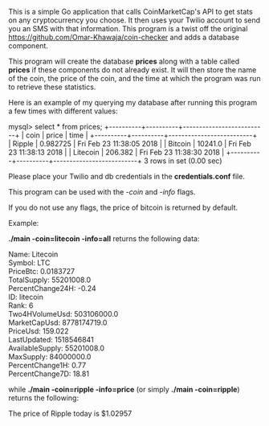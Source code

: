 This is a simple Go application that calls CoinMarketCap's API to get stats 
on any cryptocurrency you choose. It then uses your Twilio account to send
you an SMS with that information. This program is a twist off the original
https://github.com/Omar-Khawaja/coin-checker and adds a database component.

This program will create the database **prices** along with a table called
**prices** if these components do not already exist. It will then store the
name of the coin, the price of the coin, and the time at which the program
was run to retrieve these statistics.

Here is an example of my querying my database after running this program a
few times with different values:

mysql> select * from prices;
+----------+----------+--------------------------+
| coin     | price    | time                     |
+----------+----------+--------------------------+
| Ripple   | 0.982725 | Fri Feb 23 11:38:05 2018 |
| Bitcoin  | 10241.0  | Fri Feb 23 11:38:13 2018 |
| Litecoin | 206.382  | Fri Feb 23 11:38:30 2018 |
+----------+----------+--------------------------+
3 rows in set (0.00 sec)


Please place your Twilio and db credentials in the **credentials.conf** file.

This program can be used with the *-coin* and *-info* flags.

If you do not use any flags, the price of bitcoin is returned by default.

Example:

**./main -coin=litecoin -info=all** returns the following data:

Name: Litecoin </br>
Symbol: LTC </br>
PriceBtc: 0.0183727 </br>
TotalSupply: 55201008.0 </br>
PercentChange24H: -0.24 </br>
ID: litecoin </br>
Rank: 6 </br>
Two4HVolumeUsd: 503106000.0 </br>
MarketCapUsd: 8778174719.0 </br>
PriceUsd: 159.022 </br>
LastUpdated: 1518546841 </br>
AvailableSupply: 55201008.0 </br>
MaxSupply: 84000000.0 </br>
PercentChange1H: 0.77 </br>
PercentChange7D: 18.81 </br>

while **./main -coin=ripple -info=price** (or simply **./main -coin=ripple**)
returns the following:

The price of Ripple today is $1.02957
